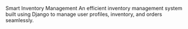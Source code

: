 Smart Inventory Management
An efficient inventory management system built using Django to manage user profiles, inventory, and orders seamlessly.
